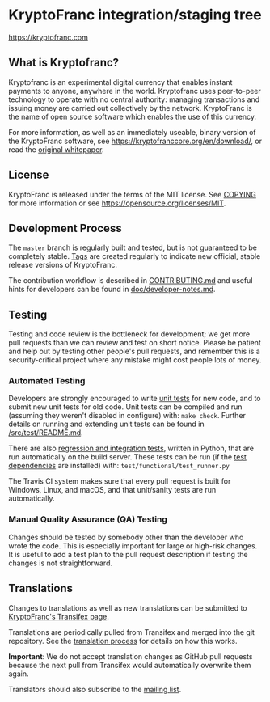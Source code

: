 KryptoFranc integration/staging tree
=====================================

https://kryptofranc.com

What is Kryptofranc?
----------------

Kryptofranc is an experimental digital currency that enables instant payments to
anyone, anywhere in the world. Kryptofranc uses peer-to-peer technology to operate
with no central authority: managing transactions and issuing money are carried
out collectively by the network. KryptoFranc is the name of open source
software which enables the use of this currency.

For more information, as well as an immediately useable, binary version of
the KryptoFranc software, see https://kryptofranccore.org/en/download/, or read the
[original whitepaper](https://kryptofranccore.org/kryptofranc.pdf).

License
-------

KryptoFranc is released under the terms of the MIT license. See [COPYING](COPYING) for more
information or see https://opensource.org/licenses/MIT.

Development Process
-------------------

The `master` branch is regularly built and tested, but is not guaranteed to be
completely stable. [Tags](https://github.com/kryptofranc/kryptofranc/tags) are created
regularly to indicate new official, stable release versions of KryptoFranc.

The contribution workflow is described in [CONTRIBUTING.md](CONTRIBUTING.md)
and useful hints for developers can be found in [doc/developer-notes.md](doc/developer-notes.md).

Testing
-------

Testing and code review is the bottleneck for development; we get more pull
requests than we can review and test on short notice. Please be patient and help out by testing
other people's pull requests, and remember this is a security-critical project where any mistake might cost people
lots of money.

### Automated Testing

Developers are strongly encouraged to write [unit tests](src/test/README.md) for new code, and to
submit new unit tests for old code. Unit tests can be compiled and run
(assuming they weren't disabled in configure) with: `make check`. Further details on running
and extending unit tests can be found in [/src/test/README.md](/src/test/README.md).

There are also [regression and integration tests](/test), written
in Python, that are run automatically on the build server.
These tests can be run (if the [test dependencies](/test) are installed) with: `test/functional/test_runner.py`

The Travis CI system makes sure that every pull request is built for Windows, Linux, and macOS, and that unit/sanity tests are run automatically.

### Manual Quality Assurance (QA) Testing

Changes should be tested by somebody other than the developer who wrote the
code. This is especially important for large or high-risk changes. It is useful
to add a test plan to the pull request description if testing the changes is
not straightforward.

Translations
------------

Changes to translations as well as new translations can be submitted to
[KryptoFranc's Transifex page](https://www.transifex.com/projects/p/kryptofranc/).

Translations are periodically pulled from Transifex and merged into the git repository. See the
[translation process](doc/translation_process.md) for details on how this works.

**Important**: We do not accept translation changes as GitHub pull requests because the next
pull from Transifex would automatically overwrite them again.

Translators should also subscribe to the [mailing list](https://groups.google.com/forum/#!forum/kryptofranc-translators).
